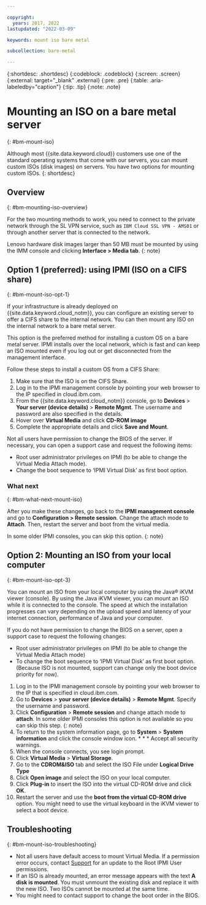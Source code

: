 ```yaml
---

copyright:
  years: 2017, 2022
lastupdated: "2022-03-09"

keywords: mount iso bare metal

subcollection: bare-metal

---
```


{:shortdesc: .shortdesc}
{:codeblock: .codeblock}
{:screen: .screen}
{:external: target="_blank" .external}
{:pre: .pre}
{:table: .aria-labeledby="caption"}
{:tip: .tip}
{:note: .note}


# Mounting an ISO on a bare metal server
{: #bm-mount-iso}

Although most {{site.data.keyword.cloud}} customers use one of the standard operating systems that come with our servers, you can mount custom ISOs (disk images) on servers. You have two options for mounting custom ISOs.
{: shortdesc}

## Overview
{: #bm-mounting-iso-overview}

For the two mounting methods to work, you need to connect to the private network through the SL VPN service, such as `IBM Cloud SSL VPN - AMS01` or through another server that is connected to the network.

Lenovo hardware disk images larger than 50 MB must be mounted by using the IMM console and clicking **Interface > Media tab**.
{: note}

## Option 1 (preferred): using IPMI (ISO on a CIFS share)
{: #bm-mount-iso-opt-1}

If your infrastructure is already deployed on {{site.data.keyword.cloud_notm}}, you can configure an existing server to offer a CIFS share to the internal network. You can then mount any ISO on the internal network to a bare metal server.

This option is the preferred method for installing a custom OS on a bare metal server. IPMI installs over the local network, which is fast and can keep an ISO mounted even if you log out or get disconnected from the management interface.

Follow these steps to install a custom OS from a CIFS Share:

1. Make sure that the ISO is on the CIFS Share.
2. Log in to the IPMI management console by pointing your web browser to the IP specified in cloud.ibm.com. 
3. From the {{site.data.keyword.cloud_notm}} console, go to **Devices** > **Your server (device details)** > **Remote Mgmt**. The username and password are also specified in the details.
4. Hover over **Virtual Media** and click **CD-ROM image**
5. Complete the appropriate details and click **Save and Mount**.

Not all users have permission to change the BIOS of the server. If necessary, you can open a support case and request the following items:

* Root user administrator privileges on IPMI (to be able to change the Virtual Media Attach mode).
* Change the boot sequence to ‘IPMI Virtual Disk’ as first boot option.
  
### What next
{: #bm-what-next-mount-iso}

After you make these changes, go back to the **IPMI management console** and go to **Configuration > Remote session**. Change the attach mode to **Attach**. Then, restart the server and boot from the virtual media.

In some older IPMI consoles, you can skip this option. 
{: note}

## Option 2: Mounting an ISO from your local computer
{: #bm-mount-iso-opt-3}

You can mount an ISO from your local computer by using the Java&reg; iKVM viewer (console). By using the Java iKVM viewer, you can mount an ISO while it is connected to the console. The speed at which the installation progresses can vary depending on the upload speed and latency of your internet connection, performance of Java and your computer.

If you do not have permission to change the BIOS on a server, open a support case to request the following changes:

* Root user administrator privileges on IPMI (to be able to change the Virtual Media Attach mode)
* To change the boot sequence to ‘IPMI Virtual Disk’ as first boot option. (Because ISO is not mounted, support can change only the boot device priority for now).

1. Log in to the IPMI management console by pointing your web browser to the IP that is specified in cloud.ibm.com.
2. Go to **Devices** > **your server (device details)** > **Remote Mgmt**. Specify the username and password.
3. Click **Configuration** > **Remote session** and change attach mode to **attach**. 
   In some older IPMI consoles this option is not available so you can skip this step.
   {: note}
4. To return to the system information page, go to **System** > **System information** and click the console window icon. * *  * Accept all security warnings.
5. When the console connects, you see login prompt.
6. Click **Virtual Media** > **Virtual Storage**.
7. Go to the **CDROM&ISO** tab and select the ISO File under **Logical Drive Type**
8. Click **Open image** and select the ISO on your local computer.
9. Click **Plug-in** to insert the ISO into the virtual CD-ROM drive and click **OK**.
10. Restart the server and use the **boot from the virtual CD-ROM drive** option. You might need to use the virtual keyboard in the iKVM viewer to select a boot device.

## Troubleshooting
{: #bm-mount-iso-troubleshooting}

* Not all users have default access to mount Virtual Media. If a permission error occurs, contact [Support](/docs/bare-metal?topic=bare-metal-gettinghelp) for an update to the Root IPMI User permissions.
* If an ISO is already mounted, an error message appears with the text **A disk is mounted**. You must unmount the existing disk and replace it with the new ISO. Two ISOs cannot be mounted at the same time.
* You might need to contact support to change the boot order in the BIOS.
